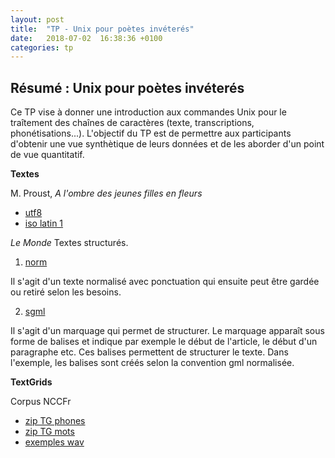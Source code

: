 ```yaml
---
layout: post
title:  "TP - Unix pour poètes invéterés"
date:   2018-07-02  16:38:36 +0100
categories: tp
---
```


## Résumé : Unix pour poètes invéterés

Ce TP vise à donner une introduction aux commandes Unix pour le traîtement des chaînes de caractères (texte, transcriptions, phonétisations...). L'objectif du TP est de permettre aux participants d'obtenir une vue synthètique de leurs données et de les aborder d'un point de vue quantitatif. 




**Textes**

M. Proust, *A l'ombre des jeunes filles en fleurs*

- [utf8](https://bigdataspeech.github.io/TP/fichiers/Proust_jeunes_filles_en_fleur_utf8.txt)
- [iso latin 1](https://bigdataspeech.github.io/TP/fichiers/Proust_jeunes_filles_en_fleur.txt)

*Le Monde*
Textes structurés. 

1) [norm](https://bigdataspeech.github.io/TP/fichiers/decembre2006.imp)

Il s'agit d'un texte normalisé avec ponctuation qui ensuite peut être gardée ou retiré selon les besoins. 

2) [sgml](https://bigdataspeech.github.io/TP/fichiers/decembre2006.sgml0)

Il s'agit d'un marquage qui permet de structurer. Le marquage apparaît sous forme de balises et indique par exemple le début de l'article, le début d'un paragraphe etc.
Ces balises permettent de structurer le texte. 
Dans l'exemple, les balises sont créés selon la convention gml normalisée. 



**TextGrids**

Corpus NCCFr

- [zip TG phones](https://drive.google.com/drive/folders/1SPu8ZV4i6CGQmKWEySQ75g4crV2smpO5?usp=sharing)
- [zip TG mots](https://drive.google.com/drive/folders/1trbwu6QvThCIHCbQbl9Tu2oO1Y_J3XBN?usp=sharing)
- [exemples wav](https://drive.google.com/drive/folders/1QKcyZRLjYj2GtLB684Jbfe5wu1KZWFvE?usp=sharing)


